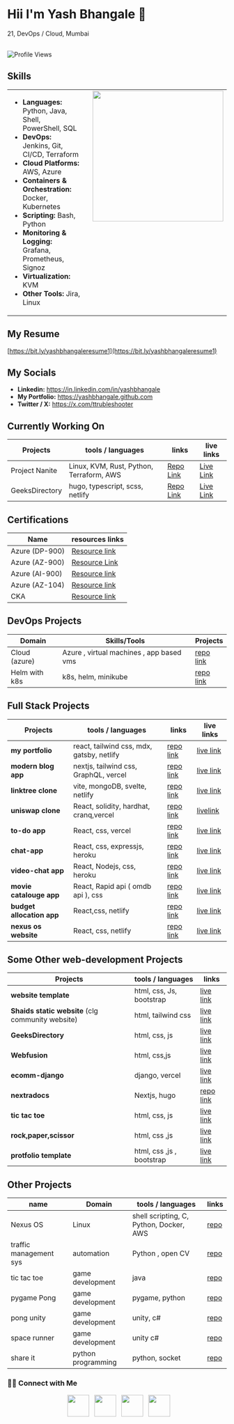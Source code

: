 # Hii I'm Yash Bhangale <span class="wave">👋</span>  
21, DevOps / Cloud, Mumbai  
<br>

![Profile Views](https://komarev.com/ghpvc/?username=yashbhangale)

## Skills

<table>
<tr>
<td style="vertical-align: top;">

<ul>
  <li><strong>Languages:</strong> Python, Java, Shell, PowerShell, SQL</li>
  <li><strong>DevOps:</strong> Jenkins, Git, CI/CD, Terraform</li>
  <li><strong>Cloud Platforms:</strong> AWS, Azure</li>
  <li><strong>Containers & Orchestration:</strong> Docker, Kubernetes</li>
  <li><strong>Scripting:</strong> Bash, Python</li>
  <li><strong>Monitoring & Logging:</strong> Grafana, Prometheus, Signoz</li>
  <li><strong>Virtualization:</strong> KVM</li>
  <li><strong>Other Tools:</strong> Jira, Linux</li>
</ul>

</td>
<td style="vertical-align: top; padding-left: 20px;">
  <img src="https://github.com/user-attachments/assets/55d72a4f-46eb-490b-9e91-4117f32329ca" width="300">
</td>
</tr>
</table>

## My Resume

[https://bit.ly/yashbhangaleresume1](https://bit.ly/yashbhangaleresume1)

## My Socials
- **Linkedin:** https://in.linkedin.com/in/yashbhangale
- **My Portfolio:** https://yashbhangale.github.com
- **Twitter / X:** https://x.com/ttrubleshooter



## Currently Working On 
| Projects                  | tools / languages                         | links                                                               | live links                                                | 
| ------------------------- | ----------------------------------------- | ------------------------------------------------------------------  | --------------------------------------------------------- |
| Project Nanite            | Linux, KVM, Rust, Python, Terraform, AWS  | [Repo Link](https://github.com/Project-Nanite)                      | [Live Link]()                                             | 
| GeeksDirectory            | hugo, typescript, scss, netlify           | [Repo Link](https://github.com/yashbhangale/geeksdirhugo)           | [Live Link](https://geeksdirectory.github.io/)            |

## Certifications
| Name                      | resources links                           | 
| ------------------------- | ----------------------------------------- | 
| Azure (DP-900)            | [Resource link](https://github.com/yashbhangale/certifications/blob/main/Azure%20(DP-900)/DP-900-1.pdf) | 
| Azure (AZ-900)            | [Resource Link]() |
| Azure (AI-900)            | [Resource link]() |
| Azure (AZ-104)            | [Resource link]() |
| CKA                       | [Resource link]() |


## DevOps Projects
| Domain                       | Skills/Tools                                   | Projects                                                            |
|------------------------------|------------------------------------------------|---------------------------------------------------------------------|
|    Cloud (azure)             | Azure , virtual machines , app based vms       | [repo link](https://github.com/yashbhangale/dmce04)                 |
| Helm with k8s                | k8s, helm, minikube                            | [repo link](https://github.com/yashbhangale/learn-kube-with-helm)   |




## Full Stack Projects

| Projects                  | tools / languages                         | links                                                               | live links                                                | 
| ------------------------- | ----------------------------------------- | ------------------------------------------------------------------  | --------------------------------------------------------- |
| **my portfolio**          | react, tailwind css, mdx, gatsby, netlify | [repo link](https://github.com/yashbhangale/yashbhangale.github.io) |[live link](https://yashbhangale.github.io/)                      |
| **modern blog app**       | nextjs, tailwind css, GraphQL, vercel     | [repo link](https://github.com/yashbhangale/modernblog_app)         |[live link](https://modernblog-app.vercel.app/)            |
| **linktree clone**        | vite, mongoDB, svelte, netlify            | [repo link](https://github.com/yashbhangale/my-linktree)            |[live link](https://yashbhangale.netlify.app/)             |
| **uniswap clone**         | React, solidity, hardhat, cranq,vercel    | [repo link](https://github.com/yashbhangale/Cryptway_swap)          |[livelink](https://github.com/yashbhangale/Cryptway_swap)  |
| **to-do app**             | React, css, vercel                        | [repo link](https://github.com/yashbhangale/react-todo-app)         |[live link](http://react-todo-app-seven-bay.vercel.app/)   |
| **chat-app**              | React, css, expressjs, heroku             | [repo link](https://github.com/yashbhangale/react-chat-app)         |[live link](https://yashuopreactchat-app.herokuapp.com/)   |
| **video-chat app**        | React, Nodejs, css, heroku                | [repo link](https://github.com/yashbhangale/basic_video_chat_app)   |[live link](https://simplevideocall.vercel.app/)           | 
| **movie catalouge app**   | React, Rapid api ( omdb api ), css        | [repo link](https://github.com/yashbhangale/simple_movie_catalogue) |[live link](https://simplevideocall.vercel.app/)           | 
| **budget allocation app** | React,css, netlify                        | [repo link](https://github.com/yashbhangale/Budget-allocation)      | [live link](https://budgetallocation.netlify.app/)        |  
| **nexus os website**      | React, css, netlify                       | [repo link](https://github.com/yashbhangale/nexusos)                | [live link](https://nexusos.org.in/)                      |

## Some Other web-development Projects

| Projects | tools / languages | links |
|----------|-------------------|------ |
| **website template** | html, css, Js, bootstrap | [live link](https://github.com/yashbhangale/cyber-guy-website-template) |
| **Shaids static website** (clg community website) | html, tailwind css | [live link](https://github.com/yashbhangale/shaids-static) |
| **GeeksDirectory** | html, css, js | [live link](https://yashbhangale.github.io/Geeksdirectory/) |
| **Webfusion** | html, css,js | [live link](https://github.com/yashbhangale/WebFusion) |
| **ecomm-django** | django, vercel | [live link](https://github.com/yashbhangale/ecomm-django) |
| **nextradocs** | Nextjs, hugo | [repo link](https://github.com/yashbhangale/nextradocs) |
| **tic tac toe** | html, css, js | [live link](https://yashbhangale.github.io/tic-tac-toe/) |
| **rock,paper,scissor** | html, css ,js | [live link](https://yashbhangale.github.io/Rock-paper_and_scissor/) |
| **protfolio template** | html, css ,js , bootstrap | [live link](https://yashbhangale.github.io/portfolio_templet/) |

## Other Projects

| name  | Domain | tools / languages | links|
|-------|--------|-------------------|------|
|Nexus OS| Linux | shell scripting, C, Python, Docker, AWS | [repo](https://github.com/yashbhangale/nexusos)
|traffic management sys |automation| Python , open CV | [repo](https://github.com/yashbhangale/traffic-management-system)
|tic tac toe |game development| java | [repo](https://github.com/yashbhangale/tiktactoe_java)
|pygame Pong |game development|pygame, python | [repo](https://github.com/yashbhangale/Pygame_pong)
|pong unity |game development|unity, c# | [repo](https://github.com/yashbhangale/pong_unity)
| space runner |game development| unity c# | [repo](https://github.com/yashbhangale/spacerunner_unity)
| share it | python programming | python, socket| [repo](https://github.com/yashbhangale/share-it-using-python)








<h3> 🤝🏻 Connect with Me </h3>
<p align="center">
&nbsp; <a href="https://www.instagram.com/__itsyash/" target="_blank" rel="noopener noreferrer"><img src="https://img.icons8.com/nolan/64/instagram-new.png" width="50" /></a>  
&nbsp; <a href="mailto:yashbhangale9@gmail.com" target="_blank" rel="noopener noreferrer"><img src="https://img.icons8.com/nolan/64/new-post.png"  width="50" /></a>
&nbsp; <a href="https://twitter.com/archuser69" target="_blank" rel="noopener noreferrer"><img src="https://img.icons8.com/nolan/64/x.png" width="50" /></a>
  &nbsp; <a href="https://www.linkedin.com/in/yashbhangale/" target="_blank" rel="noopener noreferrer"><img src="https://img.icons8.com/nolan/64/linkedin.png" width="50" /></a>
